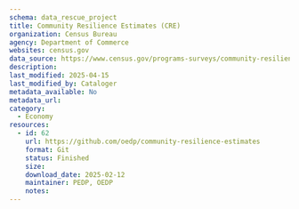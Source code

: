 ```yaml
---
schema: data_rescue_project 
title: Community Resilience Estimates (CRE)
organization: Census Bureau
agency: Department of Commerce
websites: census.gov
data_source: https://www.census.gov/programs-surveys/community-resilience-estimates.html
description: 
last_modified: 2025-04-15
last_modified_by: Cataloger
metadata_available: No
metadata_url: 
category:
  - Economy
resources:
  - id: 62
    url: https://github.com/oedp/community-resilience-estimates
    format: Git
    status: Finished
    size: 
    download_date: 2025-02-12
    maintainer: PEDP, OEDP
    notes: 
---
```


